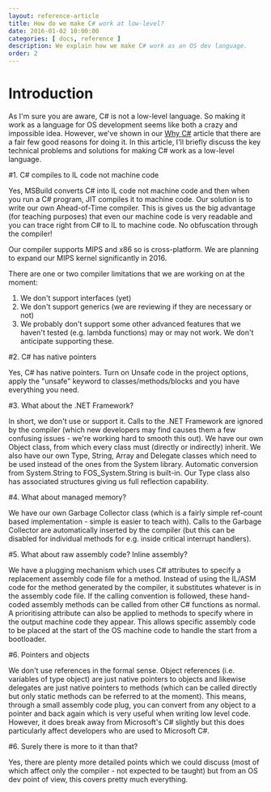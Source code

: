 ```yaml
---
layout: reference-article
title: How do we make C# work at low-level?
date: 2016-01-02 10:00:00
categories: [ docs, reference ]
description: We explain how we make C# work as an OS dev language.
order: 2
---
```


# Introduction

As I'm sure you are aware, C# is not a low-level language. So making it work as a language for OS development seems like both a crazy and impossible idea. However, we've shown in our [Why C#](/docs/reference/Why-CSharp) article that there are a fair few good reasons for doing it. In this article, I'll briefly discuss the key technical problems and solutions for making C# work as a low-level language.

#1. C# compiles to IL code not machine code

Yes, MSBuild converts C# into IL code not machine code and then when you run a C# program, JIT compiles it to machine code. Our solution is to write our own Ahead-of-Time compiler. This is gives us the big advantage (for teaching purposes) that even our machine code is very readable and you can trace right from C# to IL to machine code. No obfuscation through the compiler!

Our compiler supports MIPS and x86 so is cross-platform. We are planning to expand our MIPS kernel significantly in 2016.

There are one or two compiler limitations that we are working on at the moment:

1. We don't support interfaces (yet)
2. We don't support generics (we are reviewing if they are necessary or not)
3. We probably don't support some other advanced features that we haven't tested (e.g. lambda functions) may or may not work. We don't anticipate supporting these.

#2. C# has native pointers

Yes, C# has native pointers. Turn on Unsafe code in the project options, apply the "unsafe" keyword to classes/methods/blocks and you have everything you need.

#3. What about the .NET Framework?

In short, we don't use or support it. Calls to the .NET Framework are ignored by the compiler (which new developers may find causes them a few confusing issues - we're working hard to smooth this out). We have our own Object class, from which every class must (directly or indirectly) inherit. We also have our own Type, String, Array and Delegate classes which need to be used instead of the ones from the System library. Automatic conversion from System.String to FOS_System.String is built-in. Our Type class also has associated structures giving us full reflection capability.

#4. What about managed memory?

We have our own Garbage Collector class (which is a fairly simple ref-count based implementation - simple is easier to teach with). Calls to the Garbage Collector are automatically inserted by the compiler (but this can be disabled for individual methods for e.g. inside critical interrupt handlers).

#5. What about raw assembly code? Inline assembly?

We have a plugging mechanism which uses C# attributes to specify a replacement assembly code file for a method. Instead of using the IL/ASM code for the method generated by the compiler, it substitutes whatever is in the assembly code file. If the calling convention is followed, these hand-coded assembly methods can be called from other C# functions as normal. A prioritising attribute can also be applied to methods to specify where in the output machine code they appear. This allows specific assembly code to be placed at the start of the OS machine code to handle the start from a bootloader.

#6. Pointers and objects

We don't use references in the formal sense. Object references (i.e. variables of type object) are just native pointers to objects and likewise delegates are just native pointers to methods (which can be called directly but only static methods can be referred to at the moment). This means, through a small assembly code plug, you can convert from any object to a pointer and back again which is very useful when writing low level code. However, it does break away from Microsoft's C# slightly but this does particularly affect developers who are used to Microsoft C#.

#6. Surely there is more to it than that?

Yes, there are plenty more detailed points which we could discuss (most of which affect only the compiler - not expected to be taught) but from an OS dev point of view, this covers pretty much everything. 